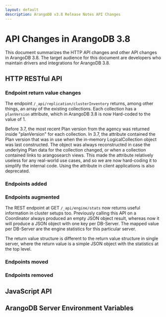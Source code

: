 ```yaml
---
layout: default
description: ArangoDB v3.8 Release Notes API Changes
---
```

API Changes in ArangoDB 3.8
===========================

This document summarizes the HTTP API changes and other API changes in ArangoDB 3.8.
The target audience for this document are developers who maintain drivers and
integrations for ArangoDB 3.8.

## HTTP RESTful API

### Endpoint return value changes

The endpoint `/_api/replication/clusterInventory` returns, among other things, an array
of the existing collections. Each collection has a `planVersion` attribute, which in
ArangoDB 3.8 is now Hard-coded to the value of 1.

Before 3.7, the most recent Plan version from the agency was returned inside "planVersion"
for each collection.
In 3.7, the attribute contained the Plan version that was in use when the in-memory 
LogicalCollection object was last constructed. The object was always reconstructed in 
case the underlying Plan data for the collection changed, or when a collection contained 
links to arangosearch views.
This made the attribute relatively useless for any real-world use cases, and
so we are now hard-coding it to simplify the internal code. Using the attribute
in client applications is also deprecated.

### Endpoints added

### Endpoints augmented

The REST endpoint at GET `/_api/engine/stats` now returns useful information in cluster
setups too. Previously calling this API on a Coordinator always produced an empty JSON
object result, whereas now it will produce a JSON object with one key per DB-Server.
The mapped value per DB-Server are the engine statistics for this particular server.

The return value structure is different to the return value structure in single server,
where the return value is a simple JSON object with the statistics at the top level.

### Endpoints moved

### Endpoints removed

## JavaScript API

## ArangoDB Server Environment Variables
